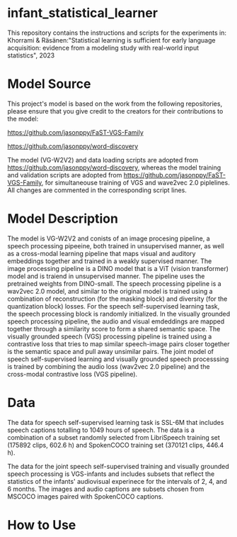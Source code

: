 # infant_statistical_learner

This repository contains the instructions and scripts for the experiments in:
Khorrami & Räsänen:"Statistical learning is sufficient for early language acquisition: evidence from a modeling study with real-world input statistics", 2023

# Model Source

This project's model is based on the work from the following repositories, please ensure that you give credit to the creators for their contributions to the model:

https://github.com/jasonppy/FaST-VGS-Family


https://github.com/jasonppy/word-discovery


The model (VG-W2V2) and data loading scripts are adopted from https://github.com/jasonppy/word-discovery, whereas the model training and validation scripts are adopted from https://github.com/jasonppy/FaST-VGS-Family, for simultaneouse training of VGS and wave2vec 2.0 piplelines. All changes are commented in the corresponding script lines.


# Model Description

The model is VG-W2V2 and conists of an image procesing pipeline, a speech processing pipeeine, both trained in unsupervised manner, as well as a cross-modal learning pipeline that maps visual and auditory embeddings together and trained in a weakly supervised manner. The image processing pipeline is a DINO model that is a ViT (vision transformer) model and is traiend in unsupervised manner. The pipeline uses the pretrained weights from DINO-small. The speech processing pipeline is a wav2vec 2.0 model, and similar to the original model is trained using a combination of reconstruction (for the masking block) and diversity (for the quantization block) losses. For the speech self-supervised learning task, the speech processing block is randomly initialized. In the visually grounded speech processing pipeline, the audio and visual emdeddings are mapped together through a similarity score to form a shared semantic space. The visually grounded speech (VGS) processing pipeline is trained using a contrastive loss that tries to map similar speech-image pairs closer together is the semantic space and pull away unsimilar pairs. The joint model of speech self-supervised learning and visually grounded speech processsing is trained by combining the audio loss (wav2vec 2.0 pipeline) and the cross-modal contrastive loss (VGS pipeline). 

# Data

The data for speech self-supervised learning task is SSL-6M that includes speech captions totalling to 1049 hours of speech. The data is a combination of a subset randomly selected from LibriSpeech training set (175892 clips, 602.6 h) and SpokenCOCO training set (370121 clips, 446.4 h). 

The data for the joint speech self-supervised training and visually grounded speech processing is VGS-infants and includes subsets that reflect the statistics of the infants' audiovisual experinece for the intervals of 2, 4, and 6 months. The images and audio captions are subsets chosen from MSCOCO images paired with SpokenCOCO captions. 

# How to Use


